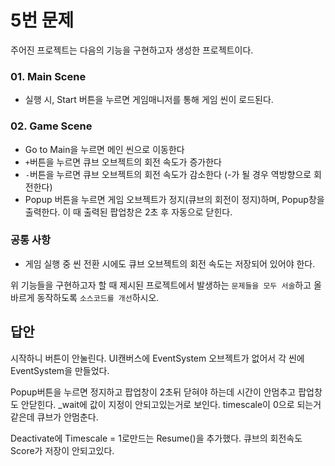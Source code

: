 # 5번 문제

주어진 프로젝트는 다음의 기능을 구현하고자 생성한 프로젝트이다.

### 01. Main Scene
- 실행 시, Start 버튼을 누르면 게임매니저를 통해 게임 씬이 로드된다.

### 02. Game Scene
- Go to Main을 누르면 메인 씬으로 이동한다
- `+`버튼을 누르면 큐브 오브젝트의 회전 속도가 증가한다
- `-`버튼을 누르면 큐브 오브젝트의 회전 속도가 감소한다 (-가 될 경우 역방향으로 회전한다)
- Popup 버튼을 누르면 게임 오브젝트가 정지(큐브의 회전이 정지)하며, Popup창을 출력한다. 이 때 출력된 팝업창은 2초 후 자동으로 닫힌다.

### 공통 사항
- 게임 실행 중 씬 전환 시에도 큐브 오브젝트의 회전 속도는 저장되어 있어야 한다.

위 기능들을 구현하고자 할 때
제시된 프로젝트에서 발생하는 `문제들을 모두 서술`하고 올바르게 동작하도록 `소스코드를 개선`하시오.

## 답안
시작하니 버튼이 안눌린다. UI캔버스에 EventSystem 오브젝트가 없어서 각 씬에 EventSystem을 만들었다.

Popup버튼을 누르면 정지하고 팝업창이 2초뒤 닫혀야 하는데 시간이 안멈추고 팝업창도 안닫힌다.
_wait에 값이 지정이 안되고있는거로 보인다. timescale이 0으로 되는거같은데 큐브가 안멈춘다.

Deactivate에 Timescale = 1로만드는 Resume()을 추가했다.
큐브의 회전속도 Score가 저장이 안되고있다.
